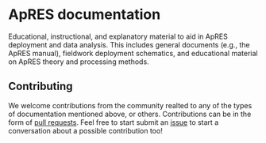# ApRES documentation
Educational, instructional, and explanatory material to aid in ApRES deployment and data analysis. 
This includes general documents (e.g., the ApRES manual), fieldwork deployment schematics, and educational material on ApRES theory and processing methods. 

## Contributing
We welcome contributions from the community realted to any of the types of documentation mentioned above, or others. 
Contributions can be in the form of [pull requests](https://www.freecodecamp.org/news/how-to-make-your-first-pull-request-on-github-3/). 
Feel free to start submit an [issue](https://github.com/autonomous-phase-sensitive-radar/apres-documentation/issues) to start a conversation about a possible contribution too!

